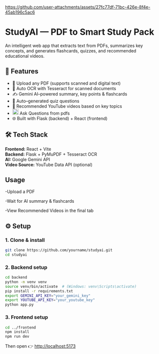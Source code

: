 https://github.com/user-attachments/assets/27fc77df-71bc-426e-8f4e-45ab196c5ac6
# StudyAI — PDF to Smart Study Pack

An intelligent web app that extracts text from PDFs, summarizes key concepts, and generates flashcards, quizzes, and recommended educational videos.

## 🚀 Features
- 📄 Upload any PDF (supports scanned and digital text)
- 🧩 Auto OCR with Tesseract for scanned documents
- ✍️ Gemini AI–powered summary, key points & flashcards
- 🧠 Auto–generated quiz questions
- 🎥 Recommended YouTube videos based on key topics
- <img width="20" height="20" alt="image" src="https://github.com/user-attachments/assets/a1c87e3f-9b19-423d-9218-dcbc975340bc" /> Ask Questions from pdfs
- 🌐 Built with Flask (backend) + React (frontend)

## 🛠️ Tech Stack
**Frontend:** React + Vite  
**Backend:** Flask + PyMuPDF + Tesseract OCR  
**AI:** Google Gemini API  
**Video Source:** YouTube Data API (optional)  
## Usage

-Upload a PDF

-Wait for AI summary & flashcards

-View Recommended Videos in the final tab
## ⚙️ Setup

### 1. Clone & install
```bash
git clone https://github.com/yourname/studyai.git
cd studyai
```

### 2. Backend setup
```bash
cd backend
python -m venv venv
source venv/bin/activate  # (Windows: venv\Scripts\activate)
pip install -r requirements.txt
export GEMINI_API_KEY="your_gemini_key"
export YOUTUBE_API_KEY="your_youtube_key"
python app.py
```

### 3. Frontend setup
```bash
cd ../frontend
npm install
npm run dev
```

Then open 👉 [http://localhost:5173](http://localhost:5173)


